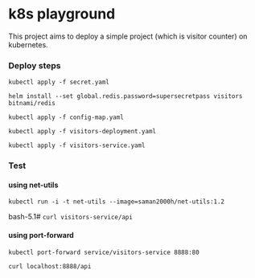 # k8s playground
This project aims to deploy a simple project (which is visitor counter) on kubernetes.

### Deploy steps
`kubectl apply -f secret.yaml`

`helm install --set global.redis.password=supersecretpass visitors bitnami/redis`

`kubectl apply -f config-map.yaml`

`kubectl apply -f visitors-deployment.yaml`

`kubectl apply -f visitors-service.yaml`

### Test
#### using net-utils
`kubectl run -i -t net-utils --image=saman2000h/net-utils:1.2`

bash-5.1# `curl visitors-service/api`
#### using port-forward
`kubectl port-forward service/visitors-service 8888:80`

`curl localhost:8888/api`
